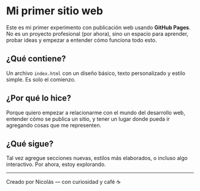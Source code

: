 # Mi primer sitio web

Este es mi primer experimento con publicación web usando **GitHub Pages**. No es un proyecto profesional (por ahora), sino un espacio para aprender, probar ideas y empezar a entender cómo funciona todo esto.

## ¿Qué contiene?

Un archivo `index.html` con un diseño básico, texto personalizado y estilo simple. Es solo el comienzo.

## ¿Por qué lo hice?

Porque quiero empezar a relacionarme con el mundo del desarrollo web, entender cómo se publica un sitio, y tener un lugar donde pueda ir agregando cosas que me representen.

## ¿Qué sigue?

Tal vez agregue secciones nuevas, estilos más elaborados, o incluso algo interactivo. Por ahora, estoy explorando.

---

Creado por Nicolás — con curiosidad y café ☕
